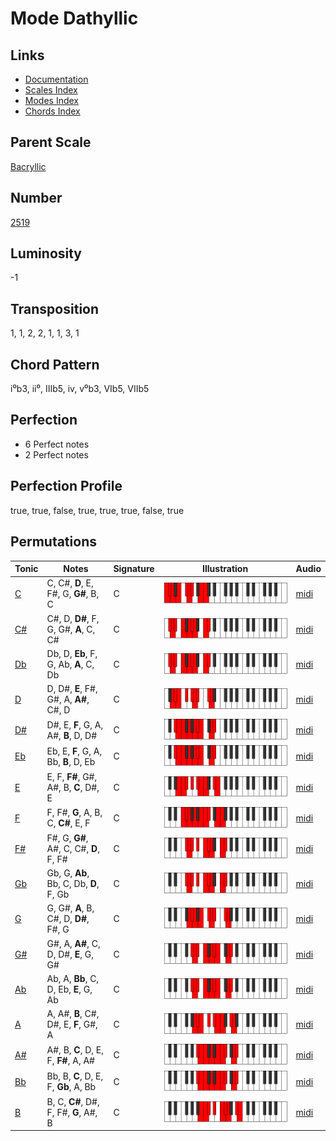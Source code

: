 # Mode Dathyllic

## Links

- [Documentation](README.md)
- [Scales Index](Scales.md)
- [Modes Index](Modes.md)
- [Chords Index](Chords.md)

## Parent Scale

[Bacryllic](ScaleBacryllic.md)

## Number

[2519](https://ianring.com/musictheory/scales/2519)

## Luminosity

-1

## Transposition

1, 1, 2, 2, 1, 1, 3, 1

## Chord Pattern

i⁰b3, ii⁰, IIIb5, iv, v⁰b3, VIb5, VIIb5

## Perfection

- 6 Perfect notes
- 2 Perfect notes

## Perfection Profile

true, true, false, true, true, true, false, true

## Permutations

| Tonic | Notes | Signature | Illustration | Audio |
|-------|-------|-----------|--------------|-------|
| [C](ModeCNaturalDathyllic.md) | C, C#, **D**, E, F#, G, **G#**, B, C | C | ![CNaturalDathyllic](ModeCNaturalDathyllic.png) | [midi](https://github.com/edipermadi/music/blob/main/docs/ModeCNaturalDathyllic.mid?raw=true) |
| [C#](ModeCSharpDathyllic.md) | C#, D, **D#**, F, G, G#, **A**, C, C# | C | ![CSharpDathyllic](ModeCSharpDathyllic.png) | [midi](https://github.com/edipermadi/music/blob/main/docs/ModeCSharpDathyllic.mid?raw=true) |
| [Db](ModeDFlatDathyllic.md) | Db, D, **Eb**, F, G, Ab, **A**, C, Db | C | ![DFlatDathyllic](ModeDFlatDathyllic.png) | [midi](https://github.com/edipermadi/music/blob/main/docs/ModeDFlatDathyllic.mid?raw=true) |
| [D](ModeDNaturalDathyllic.md) | D, D#, **E**, F#, G#, A, **A#**, C#, D | C | ![DNaturalDathyllic](ModeDNaturalDathyllic.png) | [midi](https://github.com/edipermadi/music/blob/main/docs/ModeDNaturalDathyllic.mid?raw=true) |
| [D#](ModeDSharpDathyllic.md) | D#, E, **F**, G, A, A#, **B**, D, D# | C | ![DSharpDathyllic](ModeDSharpDathyllic.png) | [midi](https://github.com/edipermadi/music/blob/main/docs/ModeDSharpDathyllic.mid?raw=true) |
| [Eb](ModeEFlatDathyllic.md) | Eb, E, **F**, G, A, Bb, **B**, D, Eb | C | ![EFlatDathyllic](ModeEFlatDathyllic.png) | [midi](https://github.com/edipermadi/music/blob/main/docs/ModeEFlatDathyllic.mid?raw=true) |
| [E](ModeENaturalDathyllic.md) | E, F, **F#**, G#, A#, B, **C**, D#, E | C | ![ENaturalDathyllic](ModeENaturalDathyllic.png) | [midi](https://github.com/edipermadi/music/blob/main/docs/ModeENaturalDathyllic.mid?raw=true) |
| [F](ModeFNaturalDathyllic.md) | F, F#, **G**, A, B, C, **C#**, E, F | C | ![FNaturalDathyllic](ModeFNaturalDathyllic.png) | [midi](https://github.com/edipermadi/music/blob/main/docs/ModeFNaturalDathyllic.mid?raw=true) |
| [F#](ModeFSharpDathyllic.md) | F#, G, **G#**, A#, C, C#, **D**, F, F# | C | ![FSharpDathyllic](ModeFSharpDathyllic.png) | [midi](https://github.com/edipermadi/music/blob/main/docs/ModeFSharpDathyllic.mid?raw=true) |
| [Gb](ModeGFlatDathyllic.md) | Gb, G, **Ab**, Bb, C, Db, **D**, F, Gb | C | ![GFlatDathyllic](ModeGFlatDathyllic.png) | [midi](https://github.com/edipermadi/music/blob/main/docs/ModeGFlatDathyllic.mid?raw=true) |
| [G](ModeGNaturalDathyllic.md) | G, G#, **A**, B, C#, D, **D#**, F#, G | C | ![GNaturalDathyllic](ModeGNaturalDathyllic.png) | [midi](https://github.com/edipermadi/music/blob/main/docs/ModeGNaturalDathyllic.mid?raw=true) |
| [G#](ModeGSharpDathyllic.md) | G#, A, **A#**, C, D, D#, **E**, G, G# | C | ![GSharpDathyllic](ModeGSharpDathyllic.png) | [midi](https://github.com/edipermadi/music/blob/main/docs/ModeGSharpDathyllic.mid?raw=true) |
| [Ab](ModeAFlatDathyllic.md) | Ab, A, **Bb**, C, D, Eb, **E**, G, Ab | C | ![AFlatDathyllic](ModeAFlatDathyllic.png) | [midi](https://github.com/edipermadi/music/blob/main/docs/ModeAFlatDathyllic.mid?raw=true) |
| [A](ModeANaturalDathyllic.md) | A, A#, **B**, C#, D#, E, **F**, G#, A | C | ![ANaturalDathyllic](ModeANaturalDathyllic.png) | [midi](https://github.com/edipermadi/music/blob/main/docs/ModeANaturalDathyllic.mid?raw=true) |
| [A#](ModeASharpDathyllic.md) | A#, B, **C**, D, E, F, **F#**, A, A# | C | ![ASharpDathyllic](ModeASharpDathyllic.png) | [midi](https://github.com/edipermadi/music/blob/main/docs/ModeASharpDathyllic.mid?raw=true) |
| [Bb](ModeBFlatDathyllic.md) | Bb, B, **C**, D, E, F, **Gb**, A, Bb | C | ![BFlatDathyllic](ModeBFlatDathyllic.png) | [midi](https://github.com/edipermadi/music/blob/main/docs/ModeBFlatDathyllic.mid?raw=true) |
| [B](ModeBNaturalDathyllic.md) | B, C, **C#**, D#, F, F#, **G**, A#, B | C | ![BNaturalDathyllic](ModeBNaturalDathyllic.png) | [midi](https://github.com/edipermadi/music/blob/main/docs/ModeBNaturalDathyllic.mid?raw=true) |
